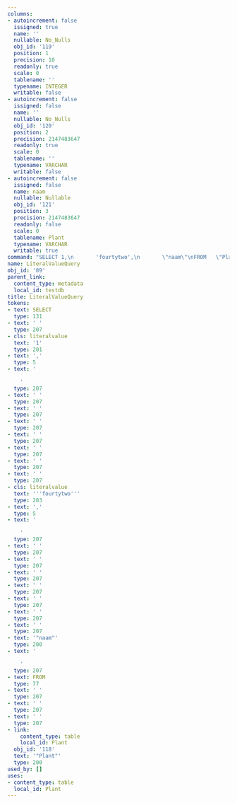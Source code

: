 ```yaml
---
columns:
- autoincrement: false
  issigned: true
  name: ''
  nullable: No_Nulls
  obj_id: '119'
  position: 1
  precision: 10
  readonly: true
  scale: 0
  tablename: ''
  typename: INTEGER
  writable: false
- autoincrement: false
  issigned: false
  name: ''
  nullable: No_Nulls
  obj_id: '120'
  position: 2
  precision: 2147483647
  readonly: true
  scale: 0
  tablename: ''
  typename: VARCHAR
  writable: false
- autoincrement: false
  issigned: false
  name: naam
  nullable: Nullable
  obj_id: '121'
  position: 3
  precision: 2147483647
  readonly: false
  scale: 0
  tablename: Plant
  typename: VARCHAR
  writable: true
command: "SELECT 1,\n       'fourtytwo',\n       \"naam\"\nFROM   \"Plant\""
name: LiteralValueQuery
obj_id: '89'
parent_link:
  content_type: metadata
  local_id: testdb
title: LiteralValueQuery
tokens:
- text: SELECT
  type: 131
- text: ' '
  type: 207
- cls: literalvalue
  text: '1'
  type: 201
- text: ','
  type: 5
- text: '

    '
  type: 207
- text: ' '
  type: 207
- text: ' '
  type: 207
- text: ' '
  type: 207
- text: ' '
  type: 207
- text: ' '
  type: 207
- text: ' '
  type: 207
- text: ' '
  type: 207
- cls: literalvalue
  text: '''fourtytwo'''
  type: 203
- text: ','
  type: 5
- text: '

    '
  type: 207
- text: ' '
  type: 207
- text: ' '
  type: 207
- text: ' '
  type: 207
- text: ' '
  type: 207
- text: ' '
  type: 207
- text: ' '
  type: 207
- text: ' '
  type: 207
- text: '"naam"'
  type: 200
- text: '

    '
  type: 207
- text: FROM
  type: 77
- text: ' '
  type: 207
- text: ' '
  type: 207
- text: ' '
  type: 207
- link:
    content_type: table
    local_id: Plant
  obj_id: '118'
  text: '"Plant"'
  type: 200
used_by: []
uses:
- content_type: table
  local_id: Plant
---
```

